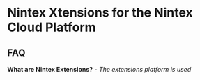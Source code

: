 # Nintex Xtensions for the Nintex Cloud Platform
## FAQ

__What are Nintex Extensions?__ -   _The extensions platform is used_
